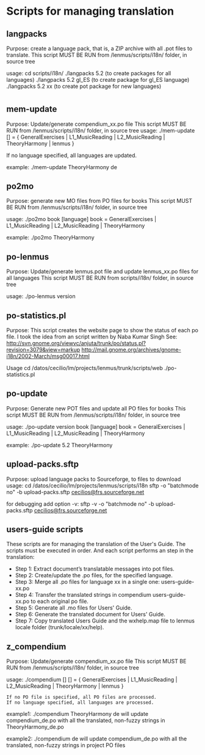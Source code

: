 # Scripts for managing translation

## langpacks

Purpose: create a language pack, that is, a ZIP archive with all .pot files to translate.
This script MUST BE RUN from <root>/lenmus/scripts/i18n/ folder, in source tree

usage: cd scripts/i18n/
	   ./langpacks 5.2            (to create packages for all languages)
       ./langpacks 5.2 gl_ES      (to create package for gl_ES language)
       ./langpacks 5.2 xx		  (to create pot package for new languages)
#


## mem-update

Purpose: Update/generate compendium_xx.po file
This script MUST BE RUN from <root>/lenmus/scripts/i18n/ folder, in source tree
usage: ./mem-update <po-file> [<lang>]
   <po-file> = { GeneralExercises | L1_MusicReading | L2_MusicReading 
                 | TheoryHarmony | lenmus }
 
   If no language specified, all languages are updated.

  example: ./mem-update TheoryHarmony de



## po2mo

Purpose: generate new MO files from PO files for books
This script MUST BE RUN from <root>/lenmus/scripts/i18n/ folder, in source tree

usage: ./po2mo book [language]
  book = GeneralExercises | L1_MusicReading | L2_MusicReading | TheoryHarmony

example: ./po2mo TheoryHarmony



## po-lenmus

Purpose: Update/generate lenmus.pot file and update lenmus_xx.po files for all languages
This script MUST BE RUN from scripts/i18n/ folder, in source tree

 usage: ./po-lenmus version



## po-statistics.pl

Purpose: This script creates the website page to show the status of each po file.
I took the idea from an script written by Naba Kumar Singh
See: http://svn.gnome.org/viewvc/anjuta/trunk/po/status.pl?revision=3079&view=markup
     http://mail.gnome.org/archives/gnome-i18n/2002-March/msg00017.html

Usage
   cd /datos/cecilio/lm/projects/lenmus/trunk/scripts/web
   ./po-statistics.pl



## po-update

Purpose: Generate new POT files and update all PO files for books
This script MUST BE RUN from <root>/lenmus/scripts/i18n/ folder, in source tree

 usage: ./po-update version book [language]
   book = GeneralExercises | L1_MusicReading | L2_MusicReading | TheoryHarmony

 example: ./po-update 5.2 TheoryHarmony



## upload-packs.sftp

Purpose: upload language packs to Sourceforge, to files to download
 usage:
    cd /datos/cecilio/lm/projects/lenmus/scripts/i18n
    sftp -o "batchmode no" -b upload-packs.sftp cecilios@frs.sourceforge.net

 for debugging add option -v: 
     sftp -v -o "batchmode no" -b upload-packs.sftp cecilios@frs.sourceforge.net



## users-guide scripts

These scripts are for managing the translation of the User's Guide. The scripts must be executed in order. And each script performs an step in the translation:

- Step 1: Extract document’s translatable messages into pot files.
- Step 2: Create/update the .po files, for the specified language.
- Step 3: Merge all .po files for language xx in a single one: users-guide-xx.po
- Step 4: Transfer the translated strings in compendium users-guide-xx.po to each original po file.
- Step 5: Generate all .mo files for Users' Guide.
- Step 6: Generate the translated document for Users' Guide.
- Step 7: Copy translated Users Guide and the wxhelp.map file to lenmus locale folder (trunk/locale/xx/help).


## z_compendium

Purpose: Update/generate compendium_xx.po file
This script MUST BE RUN from <root>/lenmus/scripts/i18n/ folder, in source tree

usage: ./compendium [<po-file>] [<lang>]
   <po-file> = { GeneralExercises | L1_MusicReading | L2_MusicReading 
                 | TheoryHarmony | lenmus }
 
    If no PO file is specified, all PO files are processed.
    If no language specified, all languages are processed.

 example1: ./compendium TheoryHarmony de
   will update compendium_de.po with all the translated, non-fuzzy strings
   in TheoryHarmony_de.po

 example2: ./compendium de
   will update compendium_de.po with all the translated, non-fuzzy strings
   in project PO files


